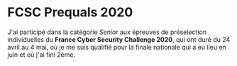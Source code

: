 # FCSC Prequals 2020

J'ai participé dans la catégorie *Senior* aux épreuves de préselection individuelles du **France Cyber Security Challenge 2020**, qui ont duré du 24 avril au 4 mai, où je me suis qualifié pour la finale nationale qui a eu lieu en juin et où j'ai fini 2ème.

